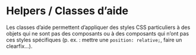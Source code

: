 # Helpers / Classes d’aide

Les classes d’aide permettent d’appliquer des styles CSS particuliers à des objets qui ne sont pas des composants ou à des composants qui n’ont pas ces styles spécifiques (p.&nbsp;ex.&nbsp;: mettre une `position: relative;`, faire un clearfix…).

